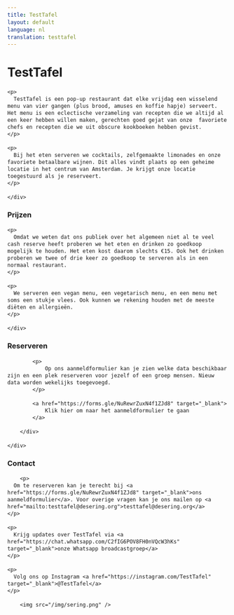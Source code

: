```yaml
---
title: TestTafel
layout: default
language: nl
translation: testtafel
---
```


<div class="row">
	<div class="container">
		<h1>TestTafel</h1>

    <p>
      TestTafel is een pop-up restaurant dat elke vrijdag een wisselend menu van vier gangen (plus brood, amuses en koffie hapje) serveert. Het menu is een eclectische verzameling van recepten die we altijd al een keer hebben willen maken, gerechten goed gejat van onze  favoriete chefs en recepten die we uit obscure kookboeken hebben gevist. 
    </p>

    <p>
      Bij het eten serveren we cocktails, zelfgemaakte limonades en onze favoriete betaalbare wijnen. Dit alles vindt plaats op een geheime locatie in het centrum van Amsterdam. Je krijgt onze locatie toegestuurd als je reserveert. 
    </p>

	</div>
</div>

<div class="row">
	<div class="container">
		<h3>Prijzen</h3>

    <p>
      Omdat we weten dat ons publiek over het algemeen niet al te veel cash reserve heeft proberen we het eten en drinken zo goedkoop mogelijk te houden. Het eten kost daarom slechts €15. Ook het drinken proberen we twee of drie keer zo goedkoop te serveren als in een normaal restaurant. 
    </p>

    <p>
      We serveren een vegan menu, een vegetarisch menu, en een menu met soms een stukje vlees. Ook kunnen we rekening houden met de meeste diëten en allergieën. 
    </p>

	</div>
</div>

<div class="row">
	<div class="container">
		<div class="purple-box">
			<h3>Reserveren</h3>

			<p>
				Op ons aanmeldformulier kan je zien welke data beschikbaar zijn en een plek reserveren voor jezelf of een groep mensen. Nieuw data worden wekelijks toegevoegd.
			</p>

			<a href="https://forms.gle/NuRewrZuxN4f1ZJd8" target="_blank">
				Klik hier om naar het aanmeldformulier te gaan
			</a>

		</div>

	</div>
</div>


<div class="row">
	<div class="container">
		<h3>Contact</h3>

		<p>
      Om te reserveren kan je terecht bij <a href="https://forms.gle/NuRewrZuxN4f1ZJd8" target="_blank">ons aanmeldformulier</a>. Voor overige vragen kan je ons mailen op <a href="mailto:testtafel@desering.org">testtafel@desering.org</a> 
    </p>
    
    <p>
      Krijg updates over TestTafel via <a href="https://chat.whatsapp.com/C2fIG6POV8FH0nVQcW3hKs" target="_blank">onze Whatsapp broadcastgroep</a>
    </p>
    
    <p>
      Volg ons op Instagram <a href="https://instagram.com/TestTafel" target="_blank">@TestTafel</a>
    </p>

		<img src="/img/sering.png" />
  </div>
</div>